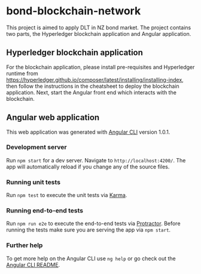 # bond-blockchain-network

This project is aimed to apply DLT in NZ bond market. The project contains two parts, the Hyperledger blockchain application and Angular application.

## Hyperledger blockchain application

For the blockchain application, please install pre-requisites and Hyperledger runtime from https://hyperledger.github.io/composer/latest/installing/installing-index,
then follow the instructions in the cheatsheet to deploy the blockchain application. Next, start the Angular front end which interacts with the blockchain.

## Angular web application

This web application was generated with [Angular CLI](https://github.com/angular/angular-cli) version 1.0.1.

### Development server

Run `npm start` for a dev server. Navigate to `http://localhost:4200/`. The app will automatically reload if you change any of the source files.

### Running unit tests

Run `npm test` to execute the unit tests via [Karma](https://karma-runner.github.io).

### Running end-to-end tests

Run `npm run e2e` to execute the end-to-end tests via [Protractor](http://www.protractortest.org/).
Before running the tests make sure you are serving the app via `npm start`.

### Further help

To get more help on the Angular CLI use `ng help` or go check out the [Angular CLI README](https://github.com/angular/angular-cli/blob/master/README.md).

